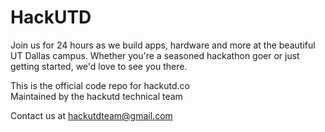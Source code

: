 # HackUTD

Join us for 24 hours as we build apps, hardware and more at the beautiful UT Dallas campus. Whether you're a seasoned hackathon goer or just getting started, we'd love to see you there.

This is the official code repo for hackutd.co <br>
Maintained by the hackutd technical team

Contact us at hackutdteam@gmail.com
